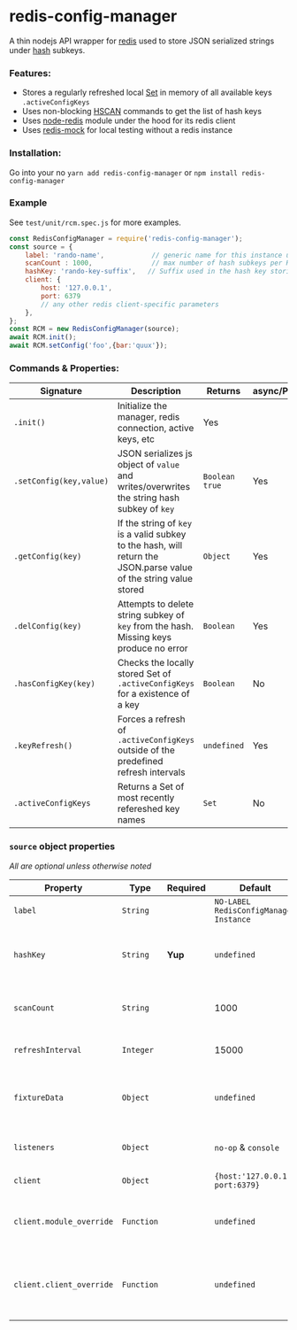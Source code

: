 # redis-config-manager
A thin nodejs API wrapper for [redis](https://redis.io/) used to store JSON serialized strings under [hash](https://redis.io/commands#hash) subkeys.

### Features:
- Stores a regularly refreshed local [Set](https://developer.mozilla.org/en-US/docs/Web/JavaScript/Reference/Global_Objects/Set) in memory of all available keys `.activeConfigKeys`
- Uses non-blocking [HSCAN](https://redis.io/commands/hscan) commands to get the list of hash keys
- Uses [node-redis](https://github.com/NodeRedis/node_redis) module under the hood for its redis client
- Uses [redis-mock](https://github.com/yeahoffline/redis-mock) for local testing without a redis instance

### Installation:
Go into your no
`yarn add redis-config-manager`
or
`npm install redis-config-manager`

### Example
See `test/unit/rcm.spec.js` for more examples.
```javascript
const RedisConfigManager = require('redis-config-manager');
const source = {
    label: 'rando-name',            // generic name for this instance used in testing
    scanCount : 1000,               // max number of hash subkeys per HSCAN operation
    hashKey: 'rando-key-suffix',   // Suffix used in the hash key storing the data
    client: {
        host: '127.0.0.1',
        port: 6379
        // any other redis client-specific parameters
    },
};
const RCM = new RedisConfigManager(source);
await RCM.init();
await RCM.setConfig('foo',{bar:'quux'});
```

### Commands & Properties:
|Signature| Description | Returns | async/Promise |
|---------|-------------|---------|---------------|
|`.init()`| Initialize the manager, redis connection, active keys, etc | Yes |
|`.setConfig(key,value)` | JSON serializes js object of `value` and writes/overwrites the string hash subkey of `key`| `Boolean true` | Yes |
|`.getConfig(key)` | If the string of `key` is a valid subkey to the hash, will return the JSON.parse value of the string value stored | `Object` | Yes |
|`.delConfig(key)` | Attempts to delete string subkey of `key` from the hash.  Missing keys produce no error | `Boolean` | Yes |
| `.hasConfigKey(key)`| Checks the locally stored Set of `.activeConfigKeys` for a existence of a key | `Boolean` | No |
| `.keyRefresh()` | Forces a refresh of `.activeConfigKeys` outside of the predefined refresh intervals | `undefined` | Yes |
| `.activeConfigKeys`| Returns a Set of most recently refereshed key names | `Set` | No |

### `source` object properties
_All are optional unless otherwise noted_

| Property  |Type| Required | Default   | Description |
|-----------|----|----------|-----------|-------------|
|`label`   | `String` |  |`NO-LABEL RedisConfigManager Instance` | Readable identifier for debugging. |
|`hashKey` | `String` | **Yup**|`undefined`| Suffix to append to the base prefix keyname (`redis-config-manager:`) of managed hashes |
|`scanCount`| `String` | | 1000 | Number of subkeys scanned per `HSCAN - see the [count option](https://redis.io/commands/scan#the-count-option) for details |
|`refreshInterval`| `Integer`| | 15000 | Number of milliseconds between key refreshes |
|`fixtureData` | `Object` | | `undefined` | A simple/json-serializable object to be preloaded upon instantiation.  See below for more detail.|
| `listeners` |  `Object` | | `no-op` & `console` | `A key/function object for event listeners of `debug`,`ready`,`error`|
| `client` | `Object`| | `{host:'127.0.0.1', port:6379}` | Parameters for the [node-redis](https://github.com/NodeRedis/node_redis#options-object-properties) client|
| `client.module_override` | `Function` | | `undefined` | replaces built-in `require('node_redis')` (maybe a new branch, custom version you're using)|
| `client.client_override` | `Function` | | `undefined` | Re-use an existing `node_redis` client instance rather than using its own. (used during testing with [redis-mock](https://github.com/yeahoffline/redis-mock))|

